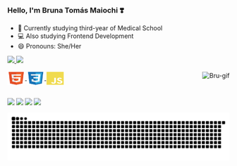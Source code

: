 ### Hello, I'm Bruna Tomás Maiochi ❣️

<ul>
   <li> 💉  Currently studying third-year of Medical School </li>
   <li> 💻  Also studying Frontend Development </li>
   <li> 😄  Pronouns: She/Her </li>
</ul>


 <div>
  <a href="https://github.com/btomasmaiochi">
  <img height="140m" src="[https://github-readme-stats.vercel.app/api?username=btomasmaiochi&show_icons=true&theme=dracula&include_all_commits=true&count_private=true](https://github-readme-stats.vercel.app/api?username=btomasmaiochi&show_icons=true&theme=dracula&include_all_commits=true&count_private=true)"/>
  <img height="140m" src="[https://github-readme-stats.vercel.app/api/top-langs/?username=btomasmaiochi&layout=compact&langs_count=7&theme=dracula](https://github-readme-stats.vercel.app/api/top-langs/?username=btomasmaiochi&layout=compact&langs_count=7&theme=dracula)"/>
</div>
<div style="display: inline_block"><br>
 <img align="center" alt="Bru-HTML" height="30" width="40" src="https://raw.githubusercontent.com/devicons/devicon/master/icons/html5/html5-original.svg">
   <img align="center" alt="Bru-CSS" height="30" width="40" src="https://raw.githubusercontent.com/devicons/devicon/master/icons/css3/css3-original.svg">
  <img align="center" alt="Bru-Js" height="30" width="40" src="https://raw.githubusercontent.com/devicons/devicon/master/icons/javascript/javascript-plain.svg">
  <img align="right" alt="Bru-gif" src="https://i.picasion.com/pic91/5048e3fe24e89bf5a7a43f2c55ec244a.gif">
</div>
  
  ##
 
<div> 
   <a href="https://www.linkedin.com/in/btomasmaiochi" target="_blank"><img src="https://img.shields.io/badge/-LinkedIn-%230077B5?style=for-the-badge&logo=linkedin&logoColor=white"></a> 
 <a href="https://codepen.io/btomasmaiochi" target="_blank"><img src="https://img.shields.io/badge/Codepen-000000?style=for-the-badge&logo=codepen&logoColor=white"></a>
  <a href="https://instagram.com/btommai" target="_blank"><img src="https://img.shields.io/badge/-Instagram-%23E4405F?style=for-the-badge&logo=instagram&logoColor=white"></a>
  <a href="mailto:btomasmaiochi@gmail.com" target="_blank"><img src="https://img.shields.io/badge/-Gmail-%23333?style=for-the-badge&logo=gmail&logoColor=white"></a>

 
  ![Snake animation](https://github.com/btomasmaiochi/btomasmaiochi/blob/output/github-contribution-grid-snake.svg)
</div>

